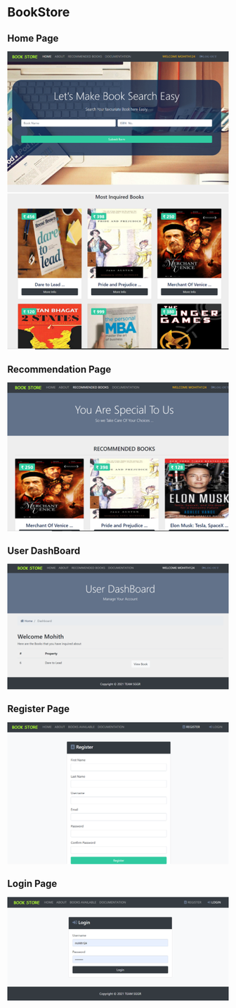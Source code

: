 # BookStore

## Home Page
<img src="img1.PNG">
<img src="img2.PNG">

## Recommendation Page
<img src="img3.PNG">

## User DashBoard
<img src="img4.PNG">

## Register Page
<img src="img5.PNG">

## Login Page
<img src="img6.PNG">


